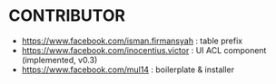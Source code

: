 CONTRIBUTOR
============

* https://www.facebook.com/isman.firmansyah : table prefix
* https://www.facebook.com/inocentius.victor : UI ACL component (implemented, v0.3)
* https://www.facebook.com/mul14 : boilerplate & installer